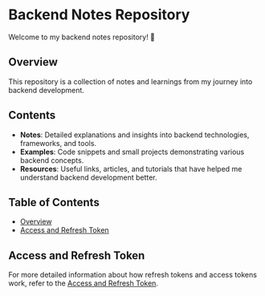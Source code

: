 # Backend Notes Repository

Welcome to my backend notes repository! 🚀

## Overview

This repository is a collection of notes and learnings from my journey into backend development. 

## Contents

- **Notes**: Detailed explanations and insights into backend technologies, frameworks, and tools.
- **Examples**: Code snippets and small projects demonstrating various backend concepts.
- **Resources**: Useful links, articles, and tutorials that have helped me understand backend development better.

## Table of Contents
- [Overview](#overview)
- [Access and Refresh Token](#access-and-refresh-token)


## Access and Refresh Token
For more detailed information about how refresh tokens and access tokens work, refer to the [Access and Refresh Token](refresh-accessToken.md).


